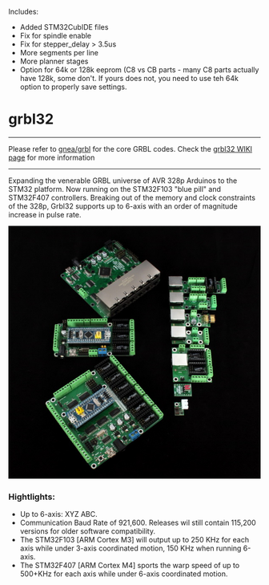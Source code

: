 Includes:
* Added STM32CubIDE files
* Fix for spindle enable
* Fix for stepper_delay > 3.5us
* More segments per line
* More planner stages
* Option for 64k or 128k eeprom (C8 vs CB parts - many C8 parts actually have 128k, some don't.  If yours does not, you need to use teh 64k option to properly save settings.


# grbl32
***
Please refer to [gnea/grbl](https://github.com/gnea/grbl) for the core GRBL codes. Check the [grbl32 WIKI page](https://github.com/thomast777/grbl32/wiki) for more information 
***

Expanding the venerable GRBL universe of AVR 328p Arduinos to the STM32 platform.  Now running on the STM32F103 "blue pill" and STM32F407 controllers. Breaking out of the memory and clock constraints of the 328p, Grbl32 supports up to 6-axis with an order of magnitude increase in pulse rate. 

  [<img src="https://raw.githubusercontent.com/thomast777/media/master/TR/grbl32-0215-600x600.JPG">](https://shop.tomsrobotics.com/)

### Hightlights:
* Up to 6-axis: XYZ ABC.
* Communication Baud Rate of 921,600. Releases wil still contain 115,200 versions for older software compatibility.
* The STM32F103 [ARM Cortex M3] will output up to 250 KHz for each axis while under 3-axis coordinated motion,  150 KHz when running 6-axis.
* The STM32F407 [ARM Cortex M4] sports the warp speed of up to 500+KHz for each axis while under 6-axis coordinated motion.
